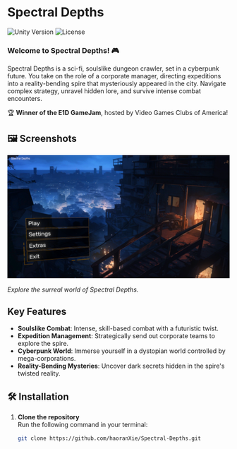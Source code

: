 # Spectral Depths
![Unity Version](https://img.shields.io/badge/Unity-2022.3.9f1-blue) ![License](https://img.shields.io/badge/license-MIT-green)

### Welcome to Spectral Depths! 🎮
Spectral Depths is a sci-fi, soulslike dungeon crawler, set in a cyberpunk future. You take on the role of a corporate manager, directing expeditions into a reality-bending spire that mysteriously appeared in the city. Navigate complex strategy, unravel hidden lore, and survive intense combat encounters.

🏆 **Winner of the E1D GameJam**, hosted by Video Games Clubs of America!

## 🖼 Screenshots
![Gameplay](https://github.com/haoranXie/Spectral-Depths/blob/main/3D-Assets/TitleScreen.png)

*Explore the surreal world of Spectral Depths.*

## Key Features
- **Soulslike Combat**: Intense, skill-based combat with a futuristic twist.
- **Expedition Management**: Strategically send out corporate teams to explore the spire.
- **Cyberpunk World**: Immerse yourself in a dystopian world controlled by mega-corporations.
- **Reality-Bending Mysteries**: Uncover dark secrets hidden in the spire's twisted reality.

## 🛠 Installation
1. **Clone the repository**  
   Run the following command in your terminal:
   ```bash
   git clone https://github.com/haoranXie/Spectral-Depths.git
